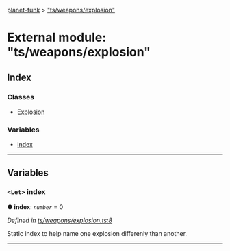 [planet-funk](../README.md) > ["ts/weapons/explosion"](../modules/_ts_weapons_explosion_.md)

# External module: "ts/weapons/explosion"

## Index

### Classes

* [Explosion](../classes/_ts_weapons_explosion_.explosion.md)

### Variables

* [index](_ts_weapons_explosion_.md#index)

---

## Variables

<a id="index"></a>

### `<Let>` index

**● index**: *`number`* = 0

*Defined in [ts/weapons/explosion.ts:8](https://github.com/WilliamRADFunk/planet-funk/blob/4d2f34e/src/ts/weapons/explosion.ts#L8)*

Static index to help name one explosion differenly than another.

___


